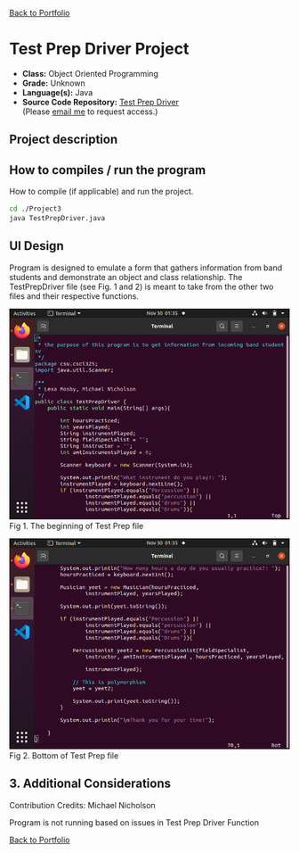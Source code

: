 [Back to Portfolio](../../../)

Test Prep Driver Project
===============

-   **Class:** Object Oriented Programming
-   **Grade:** Unknown
-   **Language(s):** Java
-   **Source Code Repository:** [Test Prep Driver](https://github.com/LexaMO/Portfolio-Project-3)  
    (Please [email me](mailto:LJMosby@csustudent.net?subject=GitHub%20Access) to request access.)

## Project description


## How to compiles / run the program

How to compile (if applicable) and run the project.

```bash
cd ./Project3
java TestPrepDriver.java
```

## UI Design
Program is designed to emulate a form that gathers information from band students and demonstrate an object and class relationship.
The TestPrepDriver file (see Fig. 1 and 2) is meant to take from the other two files and their respective functions.

![screenshot](../images/javatop.png)
Fig 1. The beginning of Test Prep file

![screenshot](../images/java1end.png)
Fig 2. Bottom of Test Prep file

## 3. Additional Considerations

Contribution Credits: Michael Nicholson

Program is not running based on issues in Test Prep Driver Function


[Back to Portfolio](../../../)

